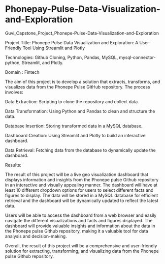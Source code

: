 # Phonepay-Pulse-Data-Visualization-and-Exploration
Guvi_Capstone_Project_Phonepe-Pulse-Data-Visualization-and-Exploration

Project Title:
Phonepe Pulse Data Visualization and Exploration:
A User-Friendly Tool Using Streamlit and Plotly

Technologies:
Github Cloning, Python, Pandas, MySQL,
mysql-connector-python, Streamlit, and Plotly.

Domain : Fintech

The aim of this project is to develop a solution that extracts, transforms, and visualizes data from the Phonepe Pulse GitHub repository. The process involves:

Data Extraction: Scripting to clone the repository and collect data.

Data Transformation: Using Python and Pandas to clean and structure the data.

Database Insertion: Storing transformed data in a MySQL database.

Dashboard Creation: Using Streamlit and Plotly to build an interactive dashboard.

Data Retrieval: Fetching data from the database to dynamically update the dashboard.

Results:

The result of this project will be a live geo visualization dashboard that displays
information and insights from the Phonepe pulse Github repository in an interactive
and visually appealing manner. The dashboard will have at least 10 different
dropdown options for users to select different facts and figures to display. The data
will be stored in a MySQL database for efficient retrieval and the dashboard will be
dynamically updated to reflect the latest data.

Users will be able to access the dashboard from a web browser and easily navigate
the different visualizations and facts and figures displayed. The dashboard will
provide valuable insights and information about the data in the Phonepe pulse
Github repository, making it a valuable tool for data analysis and decision-making.

Overall, the result of this project will be a comprehensive and user-friendly solution
for extracting, transforming, and visualizing data from the Phonepe pulse Github
repository.

